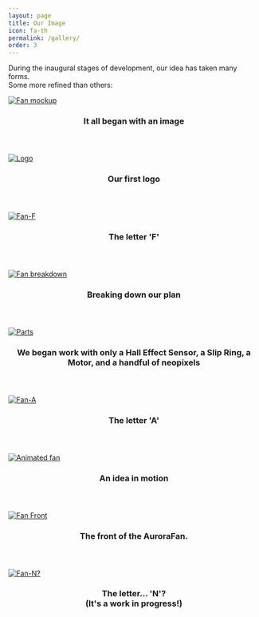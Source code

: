 ```yaml
---
layout: page
title: Our Image
icon: fa-th
permalink: /gallery/
order: 3
---
```


<p>During the inaugural stages of development, our idea has taken many forms.<br/>Some more refined than others:</p>

<div class="row">
    <div class="4u 12u$(mobile)">
      <div class="item">
        <a href="#" class="image fit"><img src="{{ 'assets/images/FanMockup.png' | relative_url }}" alt="Fan mockup" /></a>
        <header>
          <h3>It all began with an image</h3>
        </header>
      </div>
      <div class="item">
        <a href="#" class="image fit"><img src="{{ '/assets/images/logo.png' | relative_url }}" alt="Logo" /></a>
        <header>
          <h3>Our first logo</h3>
        </header>
      </div>
      <div class="item">
        <a href="#" class="image fit"><img src="{{ 'assets/images/Fan-F.jpg' | relative_url }}" alt="Fan-F" /></a>
        <header>
          <h3>The letter 'F'</h3>
        </header>
      </div>
    </div>
    <div class="4u 12u$(mobile)">
      <div class="item">
        <a href="#" class="image fit"><img src="{{ 'assets/images/fanBreakdown.png' | relative_url }}" alt="Fan breakdown" /></a>
        <header>
          <h3>Breaking down our plan</h3>
        </header>
      </div>
      <div class="item">
        <a href="#" class="image fit"><img src="{{ 'assets/images/theParts.png' | relative_url }}" alt="Parts" /></a>
        <header>
          <h3>We began work with only 
          a Hall Effect Sensor, a Slip Ring, a Motor, and a handful of neopixels </h3>
        </header>
      </div>
      <div class="item">
        <a href="#" class="image fit"><img src="{{ 'assets/images/Fan-A.jpg' | relative_url }}" alt="Fan-A" /></a>
        <header>
          <h3>The letter 'A'</h3>
        </header>
      </div>
    </div>
    <div class="4u 12u$(mobile)">
      <div class="item">
        <a href="#" class="image fit"><img src="{{ 'assets/images/animatedFan2.gif' | relative_url }}" alt="Animated fan" /></a>
        <header>
          <h3>An idea in motion</h3>
        </header>
      </div>
      <div class="item">
        <a href="#" class="image fit"><img src="{{ 'assets/images/Fan-Front.png' | relative_url }}" alt="Fan Front" /></a>
        <header>
          <h3>The front of the AuroraFan.</h3>
        </header>
      </div>
      <div class="item">
        <a href="#" class="image fit"><img src="{{ 'assets/images/Fan-N.jpg' | relative_url }}" alt="Fan-N?" /></a>
        <header>
          <h3>The letter... 'N'? <br/>(It's a work in progress!)</h3>
        </header>
      </div>
    </div>
  </div>